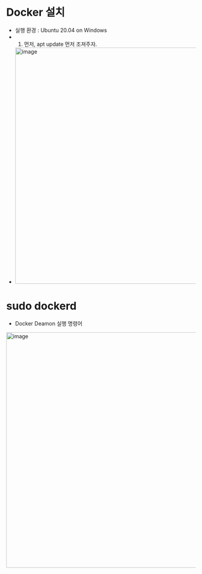 Docker 설치
===========
* 실행 환경 : Ubuntu 20.04 on Windows
* 1) 먼저, apt update 먼저 조져주자.
* <img width="628" alt="image" src="https://user-images.githubusercontent.com/70207093/176102661-2c20e09e-38c7-4379-8392-1da7e4efede2.png">

sudo dockerd
============
* Docker Deamon 실행 명령어
<img width="626" alt="image" src="https://user-images.githubusercontent.com/70207093/176102292-62748273-1ef2-49f5-b951-6d32f5be5913.png">
